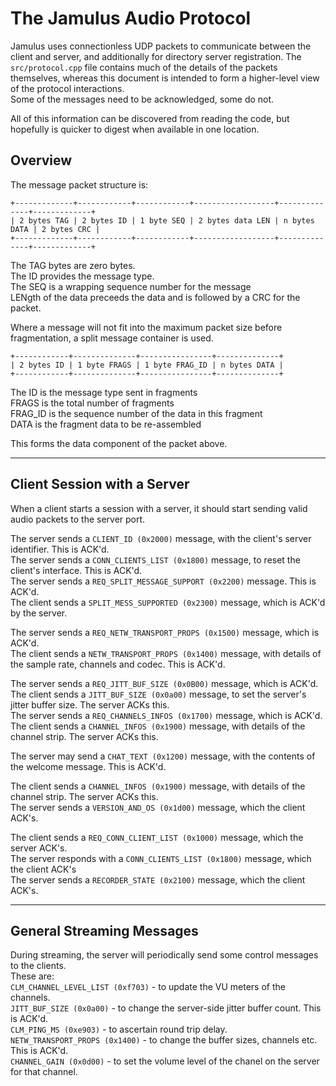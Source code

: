 
The Jamulus Audio Protocol
==

Jamulus uses connectionless UDP packets to communicate between the client and server, and additionally for directory server registration. The `src/protocol.cpp` file contains much of the details of the packets themselves, whereas this document is intended to form a higher-level view of the protocol interactions.  
Some of the messages need to be acknowledged, some do not.

All of this information can be discovered from reading the code, but hopefully is quicker to digest when available in one location.

Overview
---

The message packet structure is:

```
+-------------+------------+------------+------------------+--------------+-------------+
| 2 bytes TAG | 2 bytes ID | 1 byte SEQ | 2 bytes data LEN | n bytes DATA | 2 bytes CRC |
+-------------+------------+------------+------------------+--------------+-------------+
```
The TAG bytes are zero bytes.  
The ID provides the message type.  
The SEQ is a wrapping sequence number for the message  
LENgth of the data preceeds the data and is followed by a CRC for the packet.


Where a message will not fit into the maximum packet size before fragmentation, a split message container is used.

```
+------------+--------------+----------------+--------------+
| 2 bytes ID | 1 byte FRAGS | 1 byte FRAG_ID | n bytes DATA |
+------------+--------------+----------------+--------------+
```
The ID is the message type sent in fragments  
FRAGS is the total number of fragments  
FRAG_ID is the sequence number of the data in this fragment  
DATA is the fragment data to be re-assembled  

This forms the data component of the packet above.

---


Client Session with a Server
--
When a client starts a session with a server, it should start sending valid audio packets to the server port.

The server sends a `CLIENT_ID (0x2000)` message, with the client's server identifier. This is ACK'd.    
The server sends a `CONN_CLIENTS_LIST (0x1800)` message, to reset the client's interface. This is ACK'd.  
The server sends a `REQ_SPLIT_MESSAGE_SUPPORT (0x2200)` message. This is ACK'd.    
The client sends a `SPLIT_MESS_SUPPORTED (0x2300)` message, which is ACK'd by the server.        

The server sends a `REQ_NETW_TRANSPORT_PROPS (0x1500)` message, which is ACK'd.    
The client sends a `NETW_TRANSPORT_PROPS (0x1400)` message, with details of the sample rate, channels and codec. This is ACK'd.    

The server sends a `REQ_JITT_BUF_SIZE (0x0B00)` message, which is ACK'd.    
The client sends a `JITT_BUF_SIZE (0x0a00)` message, to set the server's jitter buffer size. The server ACKs this.    
The server sends a `REQ_CHANNELS_INFOS (0x1700)` message, which is ACK'd.    
The client sends a `CHANNEL_INFOS (0x1900)` message, with details of the channel strip. The server ACKs this.    

The server may send a `CHAT_TEXT (0x1200)` message, with the contents of the welcome message. This is ACK'd.    

The client sends a `CHANNEL_INFOS (0x1900)` message, with details of the channel strip. The server ACKs this.    
The server sends a `VERSION_AND_OS (0x1d00)` message, which the client ACK's.    

The client sends a `REQ_CONN_CLIENT_LIST (0x1000)` message, which the server ACK's.  
The server responds with a `CONN_CLIENTS_LIST (0x1800)` message, which the client ACK's    
The server sends a `RECORDER_STATE (0x2100)` message, which the client ACK's.  

---

General Streaming Messages
--

During streaming, the server will periodically send some control messages to the clients.  
These are:  
`CLM_CHANNEL_LEVEL_LIST (0xf703)` - to update the VU meters of the channels.  
`JITT_BUF_SIZE (0x0a00)` - to change the server-side jitter buffer count. This is ACK'd.  
`CLM_PING_MS (0xe903)` - to ascertain round trip delay.  
`NETW_TRANSPORT_PROPS (0x1400)` - to change the buffer sizes, channels etc. This is ACK'd.  
`CHANNEL_GAIN (0x0d00)` - to set the volume level of the chanel on the server for that channel.